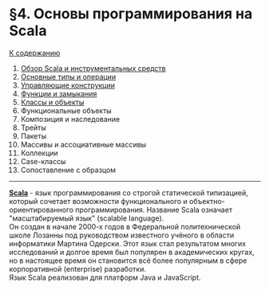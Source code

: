 # §4. Основы программирования на Scala

[К содержанию](../../README.md)

1. [Обзор Scala и инструментальных средств](SECTION_4_01.md)
2. [Основные типы и операции](SECTION_4_02.md)
3. [Управляющие конструкции](SECTION_4_03.md)
4. [Функции и замыкания](SECTION_4_04.md)
5. [Классы и объекты](SECTION_4_05.md)
6. Функциональные объекты
7. Композиция и наследование
8. Трейты
9. Пакеты
10. Массивы и ассоциативные массивы
11. Коллекции
12. Case-классы
13. Сопоставление с образцом

---

[**Scala**](https://ru.wikipedia.org/wiki/Scala_(%D1%8F%D0%B7%D1%8B%D0%BA_%D0%BF%D1%80%D0%BE%D0%B3%D1%80%D0%B0%D0%BC%D0%BC%D0%B8%D1%80%D0%BE%D0%B2%D0%B0%D0%BD%D0%B8%D1%8F)) - язык программирования со строгой статической типизацией, который сочетает возможности функционального и объектно-ориентированного программирования. Название Scala означает "масштабируемый язык" (scalable language).  
Он создан в начале 2000-х годов в Федеральной политехнической школе Лозанны под руководством известного учёного в области информатики Мартина Одерски. Этот язык стал результатом многих исследований и долгое время был популярен в академических кругах, но в настоящее время он становится всё более популярным в сфере корпоративной (enterprise) разработки.  
Язык Scala реализован для платформ Java и JavaScript.
